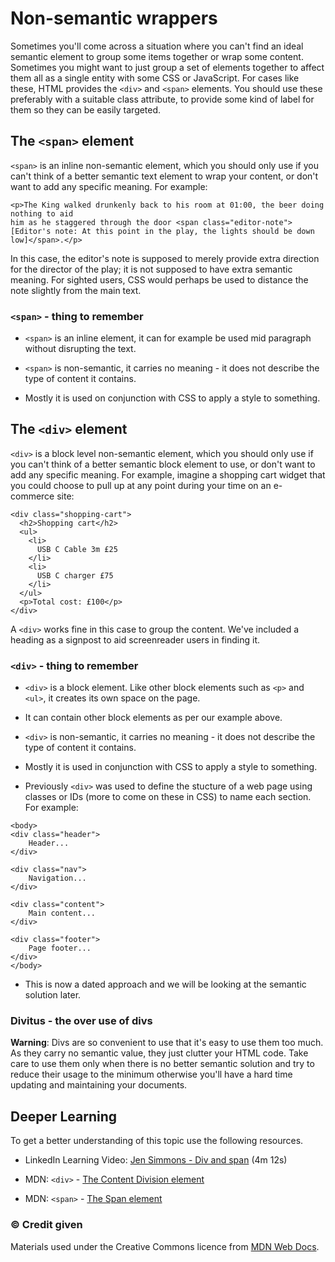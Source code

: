 # Non-semantic wrappers

Sometimes you'll come across a situation where you can't find an ideal semantic element to group some items together or wrap some content. Sometimes you might want to just group a set of elements together to affect them all as a single entity with some CSS or JavaScript. For cases like these, HTML provides the `<div>` and `<span>` elements. You should use these preferably with a suitable class attribute, to provide some kind of label for them so they can be easily targeted.

## The `<span>` element

`<span>` is an inline non-semantic element, which you should only use if you can't think of a better semantic text element to wrap your content, or don't want to add any specific meaning. For example:

```
<p>The King walked drunkenly back to his room at 01:00, the beer doing nothing to aid
him as he staggered through the door <span class="editor-note">[Editor's note: At this point in the play, the lights should be down low]</span>.</p>

```

In this case, the editor's note is supposed to merely provide extra direction for the director of the play; it is not supposed to have extra semantic meaning. For sighted users, CSS would perhaps be used to distance the note slightly from the main text.

### `<span>` - thing to remember

- `<span>` is an inline element, it can for example be used mid paragraph without disrupting the text.

- `<span>` is non-semantic, it carries no meaning - it does not describe the type of content it contains.

- Mostly it is used on conjunction with CSS to apply a style to something.



## The `<div>` element

`<div>` is a block level non-semantic element, which you should only use if you can't think of a better semantic block element to use, or don't want to add any specific meaning. For example, imagine a shopping cart widget that you could choose to pull up at any point during your time on an e-commerce site:

```
<div class="shopping-cart">
  <h2>Shopping cart</h2>
  <ul>
    <li>
      USB C Cable 3m £25
    </li>
    <li>
      USB C charger £75
    </li>
  </ul>
  <p>Total cost: £100</p>
</div>

```

A `<div>` works fine in this case to group the content. We've included a heading as a signpost to aid screenreader users in finding it.

### `<div>` - thing to remember

- `<div>` is a block element. Like other block elements such as `<p>` and `<ul>`, it creates its own space on the page. 

- It can contain other block elements as per our example above.

- `<div>` is non-semantic, it carries no meaning - it does not describe the type of content it contains.

- Mostly it is used in conjunction with CSS to apply a style to something.

- Previously `<div>` was used to define the stucture of a web page using classes or IDs (more to come on these in CSS) to name each section. For example:

```
<body>
<div class="header">
    Header... 
</div>

<div class="nav">
    Navigation... 
</div>

<div class="content">
    Main content...
</div>

<div class="footer">
    Page footer... 
</div>
</body>
```

- This is now a dated approach and we will be looking at the semantic solution later.

<h3 class="warning">Divitus - the over use of divs</h3>

**Warning**: Divs are so convenient to use that it's easy to use them too much. As they carry no semantic value, they just clutter your HTML code. Take care to use them only when there is no better semantic solution and try to reduce their usage to the minimum otherwise you'll have a hard time updating and maintaining your documents.

<h2 class="deep">Deeper Learning</h2>

To get a better understanding of this topic use the following resources.

- LinkedIn Learning Video: [Jen Simmons - Div and span](https://www.linkedin.com/learning/html-essential-training-4/generic-elements-div-and-span?u=36102708) (4m 12s)

- MDN: `<div>` - [The Content Division element](https://developer.mozilla.org/en-US/docs/Web/HTML/Element/div)

- MDN: `<span>` - [The Span element](https://developer.mozilla.org/en-US/docs/Web/HTML/Element/span)


### &copy; Credit given

Materials used under the Creative Commons licence from [MDN Web Docs](https://developer.mozilla.org/en-US/docs/Web/HTML).
